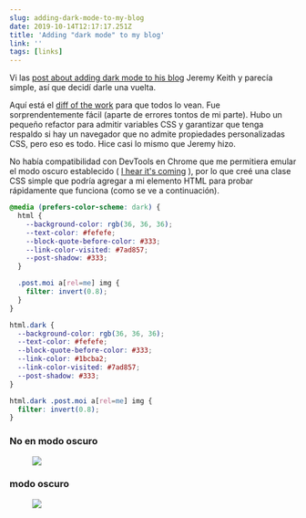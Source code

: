 ```yaml
---
slug: adding-dark-mode-to-my-blog
date: 2019-10-14T12:17:17.251Z
title: 'Adding "dark mode" to my blog'
link: ''
tags: [links]
---
```


Vi las [post about adding dark mode to his blog](https://adactio.com/journal/15941) Jeremy Keith y parecía simple, así que decidí darle una vuelta.

Aquí está el [diff of the work](https://github.com/PaulKinlan/paul.kinlan.me/compare/00862927187ef8b36433ee59679cb6367a21793a...main) para que todos lo vean. Fue sorprendentemente fácil (aparte de errores tontos de mi parte). Hubo un pequeño refactor para admitir variables CSS y garantizar que tenga respaldo si hay un navegador que no admite propiedades personalizadas CSS, pero eso es todo. Hice casi lo mismo que Jeremy hizo.

No había compatibilidad con DevTools en Chrome que me permitiera emular el modo oscuro establecido ( [I hear it's coming](https://bugs.chromium.org/p/chromium/issues/detail?id=1004246) ), por lo que creé una clase CSS simple que podría agregar a mi elemento HTML para probar rápidamente que funciona (como se ve a continuación).

```CSS
@media (prefers-color-scheme: dark) {
  html {
    --background-color: rgb(36, 36, 36);
    --text-color: #fefefe;
    --block-quote-before-color: #333;
    --link-color-visited: #7ad857;
    --post-shadow: #333;
  }

  .post.moi a[rel=me] img {
    filter: invert(0.8);
  }
}

html.dark {
  --background-color: rgb(36, 36, 36);
  --text-color: #fefefe;
  --block-quote-before-color: #333;
  --link-color: #1bcba2;
  --link-color-visited: #7ad857;
  --post-shadow: #333;
}

html.dark .post.moi a[rel=me] img {
  filter: invert(0.8);
}
```

### No en modo oscuro

<figure><img src="/images/2019-10-14-addingdark-modeto-my-blog-0.jpeg"></figure>

### modo oscuro

<figure><img src="/images/2019-10-14-addingdark-modeto-my-blog-1.jpeg"></figure>


